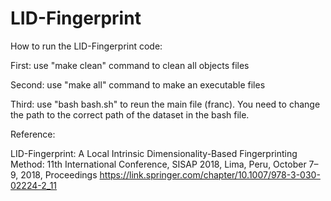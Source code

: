 # LID-Fingerprint

How to run the LID-Fingerprint code:

First: use "make clean" command to clean all objects files

Second: use "make all" command to make an executable files 

Third: use "bash bash.sh" to reun the main file (franc). You need to change the path to the correct path of the dataset in the bash file.

Reference:

LID-Fingerprint: A Local Intrinsic Dimensionality-Based Fingerprinting Method: 11th International Conference, SISAP 2018, Lima, Peru, October 7–9, 2018, Proceedings
https://link.springer.com/chapter/10.1007/978-3-030-02224-2_11
